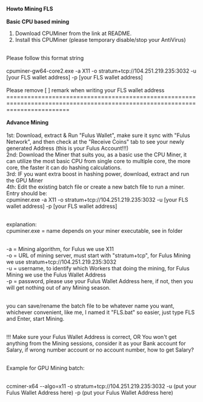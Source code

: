<b>Howto Mining FLS</b>
<br><br>
<b>Basic CPU based mining</b><br>
1. Download CPUMiner from the link at README.<br>
2. Install this CPUMiner (please temporary disable/stop your AntiVirus)
<br>
Please follow this format string <br>
<br>
cpuminer-gw64-core2.exe -a X11 -o stratum+tcp://104.251.219.235:3032 -u [your FLS wallet address] -p [your FLS wallet address]
<br><br>
Please remove [ ] remark when writing your FLS wallet address<br>
==============================================================================================================================
<br><br>
<b>Advance Mining</b><br><br>
1st: Download, extract & Run "Fulus Wallet", make sure it sync with "Fulus Network", and then check at the "Receive Coins" tab to see your newly generated Address (this is your Fulus Account!!!) <br>
2nd: Download the Miner that suits you, as a basic use the CPU Miner, it can utilize the most basic CPU from single core to multiple core, the more core, the faster it can do hashing calculations.<br>
3rd: IF you want extra boost in hashing power, download, extract and run the GPU Miner<br>
4th: Edit the existing batch file or create a new batch file to run a miner. Entry should be: <br> 
cpuminer.exe -a X11 -o stratum+tcp://104.251.219.235:3032 -u [your FLS wallet address] -p [your FLS wallet address] <br><br>

explanation:<br>
cpuminer.exe = name depends on your miner executable, see in folder<br><br>

-a = Mining algorithm, for Fulus we use X11<br>
-o = URL of mining server, must start with "stratum+tcp", for Fulus Mining we use stratum+tcp://104.251.219.235:3032<br>
-u = username, to identify which Workers that doing the mining, for Fulus Mining we use the Fulus Wallet Address<br>
-p = password, please use your Fulus Wallet Address here, if not, then you will get nothing out of any Mining season.<br><br>

you can save/rename the batch file to be whatever name you want, whichever convenient, like me, I named it "FLS.bat" so easier, just type FLS and Enter, start Mining.<br><br>

!!! Make sure your Fulus Wallet Address is correct, OR You won't get anything from the Mining sessions, consider it as your Bank account for Salary, if wrong number account or no account number, how to get Salary?<br><br>

Example for GPU Mining batch:<br><br>

ccminer-x64 --algo=x11 -o stratum+tcp://104.251.219.235:3032 -u (put your Fulus Wallet Address here) -p (put your Fulus Wallet Address here)
